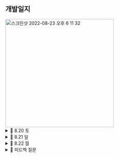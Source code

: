 ## 개발일지

<img width="338" alt="스크린샷 2022-08-23 오후 6 11 32" src="https://user-images.githubusercontent.com/108191001/186120102-bf6085a5-32c7-4235-b730-f089ad089096.png">

<details>
   <summary> 🍎 8.20 토</summary>
    
https://user-images.githubusercontent.com/108191001/185752099-8c16169c-60e7-4b61-9308-387ad5f228b4.mov

    최종 목표: 홈 화면 구현 끝내기
    
    ☑️ 완료 
        - 카테고리 컬렉션 뷰 구현 완료
        - 배너 부분 구현 완료
        - tabman 이용하여 추천상품 탭, 추천상품 안에 컬렉션 뷰 구현 완료
        - tabman 이용하여 브랜드 탭 구현 완료
    
    ❌ 미해결
        - 배너 부분 자체는 구현 완료하였으나 navigation bar 부분과 어떻게 연결해야 할지 모르겠음 ➡️ 완료
        - 이때 스크롤 시 navigation bar custom 필요
        - 카테고리 컬렉션 뷰 밑 indicator 고민
        - sticky header
    
    🤔 느낀점
        - 시간 분배를 잘해야 할 듯하다. 구현해야 할 UI가 겁나 많다.
        - 뭔가 부담감에 자꾸 고민하는 시간이 길어지는 것 같다.
        - 오늘도 목표한 것의 50퍼센트를 겨우 한 것 같다.
        - 어려운 부분은 일단 기록해 두고 할 수 있는 것부터 해치우자.
  
</details>

<details>
   <summary> 🍎 8.21 일</summary>

https://user-images.githubusercontent.com/108191001/185796249-6cd5d69f-b211-468f-863a-27c3086c5ff0.mov

    최종 목표: 상품 상세 화면, 등록 화면, 검색 화면 UI구현 완료하기
    
    ☑️ 완료
      - 상품 선택 시 나오는 디테일 화면
      - 검색 화면 
      - 등록 화면 (디테일 부족)
        
    
    ❌ 미해결
      - 등록 화면 디테일 부족 ➡️ 완료
      - tab bar에서 등록 버튼 누를 시 modal 형식으로 나오는데 이를 구현하는 방법
   
</details>

<details>
   <summary> 🍎 8.22 월 </summary>
   
https://user-images.githubusercontent.com/108191001/185931317-7506625c-7a28-4382-b2c5-c1b5f8180f00.mov

    최종 목표: 등록 화면 디테일, 홈 화면 배너
    
    ☑️ 완료
      - 등록 화면 디테일 부분(태그 부분 제외)
      - 배너 화면
      - 스크롤 시 내비게이션 화면 커스텀
        
    
    ❌ 미해결
      - collectionView 밑 horizontal indicator 부분 구현
      - 검색 화면은 push 되어 나오는 것처럼, 등록 화면은 modal 처럼 나옴 -> 구현 방법?
      - 옵션 선택 화면 디테일
   
</details>

<details>
   <summary> 🍏 피드백 질문 </summary>

https://user-images.githubusercontent.com/108191001/185930775-6359950e-c531-4d45-a70d-c270443a37ca.MP4

   1. tab bar의 검색 탭할 시 push 뷰컨으로 보임
   2. tab bar의 등록 버튼 탭할 시 modal present 형식으로 보임 -> 해결❗️
   3. collectionView 밑의 indicator 구현 방식 -> 후순위❗️
   4. tab man 이용할 때, conainer view 사용 시 각 탭의 크기는 항상 같은가용?? (홈 화면의 추천상품 - 브랜드)
   5. tableView나 collectionView 크기에 따라 scrollView가 변하게 하고 싶다면...? (My 화면 판매중 - 예약중 - 판매 완료 부분) - 4번 관련
   6. navigation bar uiview로 커스텀 storyboard -> ❌
   7. 등록 화면 - 옵션 선택 화면 segmented control -> 버튼으로
   
</details>
